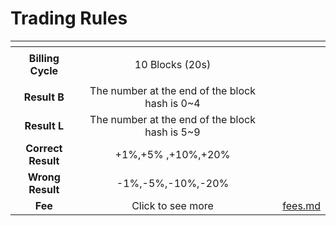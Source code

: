 # Trading Rules

<table data-column-title-hidden data-view="cards"><thead><tr><th align="center"></th><th align="center"></th><th data-hidden></th><th data-hidden data-card-target data-type="content-ref"></th></tr></thead><tbody><tr><td align="center"><strong>Billing Cycle</strong></td><td align="center"><p></p><p>10 Blocks (20s)</p></td><td></td><td></td></tr><tr><td align="center"><strong>Result B</strong></td><td align="center">The number at the end of the block hash is 0~4</td><td></td><td></td></tr><tr><td align="center"><strong>Result L</strong></td><td align="center">The number at the end of the block hash is 5~9</td><td></td><td></td></tr><tr><td align="center"><strong>Correct Result</strong></td><td align="center">+1%,+5% ,+10%,+20%</td><td></td><td></td></tr><tr><td align="center"><strong>Wrong Result</strong></td><td align="center">-1%,-5%,-10%,-20%</td><td></td><td></td></tr><tr><td align="center"><strong>Fee</strong></td><td align="center">Click to see more</td><td></td><td><a href="fees.md">fees.md</a></td></tr></tbody></table>


